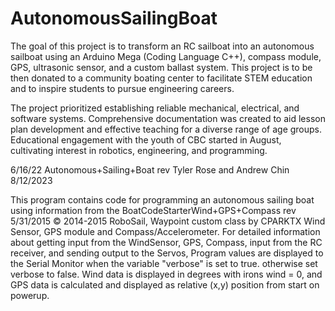 # AutonomousSailingBoat
The goal of this project is to transform an RC sailboat into an autonomous sailboat using an Arduino Mega (Coding Language C++), compass module, GPS, ultrasonic sensor, and a custom ballast system. This project is to be then donated to a community boating center to facilitate STEM education and to inspire students to pursue engineering careers. 

The project prioritized establishing reliable mechanical, electrical, and software systems. Comprehensive documentation was created to aid lesson plan development and effective teaching for a diverse range of age groups. Educational engagement with the youth of CBC started in August, cultivating interest in robotics, engineering, and programming.

6/16/22 Autonomous+Sailing+Boat rev Tyler Rose and Andrew Chin 8/12/2023

This program contains code for programming an autonomous sailing boat 
using information from the BoatCodeStarterWind+GPS+Compass rev 5/31/2015
© 2014-2015 RoboSail, Waypoint custom class by CPARKTX Wind Sensor, GPS module and Compass/Accelerometer.
For detailed information about getting input from the WindSensor, GPS, Compass,
input from the RC receiver, and sending output to the Servos,
Program values are displayed to the Serial Monitor when the 
variable "verbose" is set to true.  otherwise set verbose to false.
Wind data is displayed in degrees with irons wind = 0, 
and GPS data is calculated and displayed as relative (x,y)
position from start on powerup.
